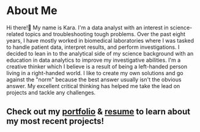 # About Me 
Hi there!👋 My name is Kara. I'm a data analyst with an interest in science-related topics and troubleshooting tough problems. 
Over the past eight years, I have mostly worked in biomedical laboratories where I was tasked to handle patient data, interpret results, and perform investigations. I decided to lean in to the analytical side of my science background with an education in data analytics to improve my investigative abilities. I'm a creative thinker which I believe is a result of being a left-handed person living in a right-handed world. I like to create my own solutions and go against the "norm" because the best answer usually isn't the obvious answer. My excellent critical thinking has helped me take the lead on projects and tackle any challenges. 
## Check out my [portfolio](https://ke177409.github.io/Kara-Evans-Portfolio/) & [resume](https://github.com/ke177409/Kara-Evans-Portfolio/blob/main/images/Evans.Kara%20Resume.pdf) to learn about my most recent projects!
